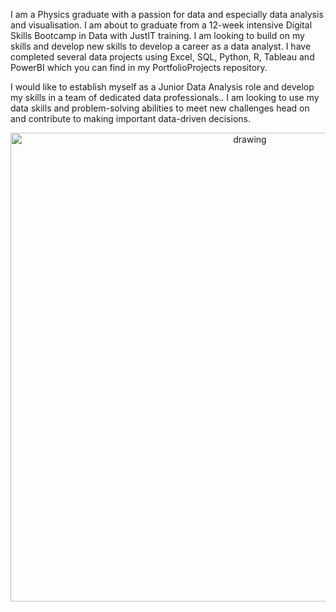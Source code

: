 I am a Physics graduate with a passion for data and especially  data analysis and visualisation. I am about to graduate from a 12-week intensive Digital Skills Bootcamp in Data with JustIT training. I am looking to build on my skills and develop new skills to develop a career as a data analyst. I have completed several data projects using Excel, SQL, Python, R, Tableau and PowerBI which you can find in my PortfolioProjects repository.

I would like to establish myself as a Junior Data Analysis role and develop my skills in a team of dedicated data professionals.. I am looking to use my data skills and problem-solving abilities to meet new challenges head on and contribute to making important data-driven decisions.

<div align="center">
    <img src="https://github.com/nickaltamore/nickaltamore/assets/126668788/5fdaba8a-597e-4354-865b-535bb353f8da" alt="drawing" style="width:750px;"/>
</div>



